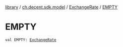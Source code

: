 [library](../../index.md) / [ch.decent.sdk.model](../index.md) / [ExchangeRate](index.md) / [EMPTY](./-e-m-p-t-y.md)

# EMPTY

`val EMPTY: `[`ExchangeRate`](index.md)